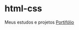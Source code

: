 # html-css
 Meus estudos e projetos
<a href="https://lucasgmaieski.github.io/html-css/portifolioLucas1/index.html" target="_blank">Portifólio</a>